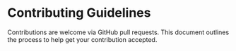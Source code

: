 # Contributing Guidelines

Contributions are welcome via GitHub pull requests. This document outlines the process to help get your contribution accepted.
